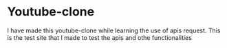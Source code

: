 # Youtube-clone
I have made this youtube-clone  while learning the use of  apis request. This is the test site that I made to test the apis and othe functionalities
